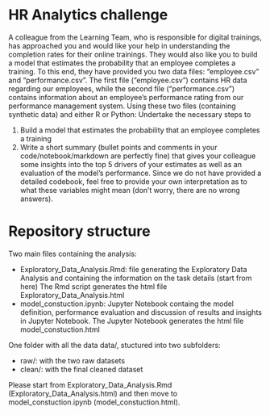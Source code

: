 # HR Analytics challenge
A colleague from the Learning Team, who is responsible for digital trainings, has approached you and would like your help in understanding the completion rates for their online trainings. They would also like you to build a model that estimates the probability that an employee completes a training.
To this end, they have provided you two data files: “employee.csv” and “performance.csv”. The first file (“employee.csv”) contains HR data regarding our employees, while the second file (“performance.csv”) contains information about an employee’s performance rating from our performance management system.
Using these two files (containing synthetic data) and either R or Python:
Undertake the necessary steps to
1. Build a model that estimates the probability that an employee completes a training
2. Write a short summary (bullet points and comments in your code/notebook/markdown are perfectly fine) that gives your colleague some insights into the top 5 drivers of your estimates as well as an evaluation of the model’s performance. Since we do not have provided a detailed codebook, feel free to provide your own interpretation as to what these variables might mean (don’t worry, there are no wrong answers).

# Repository structure
Two main files containing the analysis:
* Exploratory_Data_Analysis.Rmd: file generating the Exploratory Data Analysis and containing the information on the task details (start from here)
    The Rmd script generates the html file Exploratory_Data_Analysis.html
* model_constuction.ipynb: Jupyter Notebook containg the model definition, performance evaluation and discussion of results and insights in Jupyter Notebook.
    The Jupyter Notebook generates the html file model_constuction.html

One folder with all the data data/, stuctured into two subfolders:
* raw/: with the two raw datasets
* clean/: with the final cleaned dataset

Please start from Exploratory_Data_Analysis.Rmd (Exploratory_Data_Analysis.html) and then move to model_constuction.ipynb (model_constuction.html).
